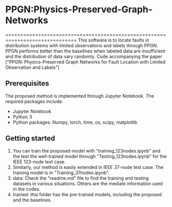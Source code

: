 # PPGN:Physics-Preserved-Graph-Networks  
============================================================================== 
This software is to locate faults in distribution systems with limited observations and labels through PPGN. PPGN performs better than the baselines when labeled data are insufficient and the distribution of data vary randomly.   Code accompanying the paper ["PPGN: Physics-Preserved Graph Networks for Fault Location with Limited Observation and Labels"] 

## Prerequisites
The proposed method is implemented through Jupyter Notebook. The required packages include:
- Jupyter Notebook
- Python 3
- Python packages: Numpy, torch, time, os, scipy, matplotlib

## Getting started
1) You can train the proposed model with "training_123nodes.ipynb" and the test the well-trained model through "Testing_123nodes.ipynb" for the IEEE 123-node test case. 
2) Similarly, our method is easily extended in IEEE 37-node test case. The training model is in "Training_37nodes.ipynb".
3) data: Check the "readme.md" file to find the training and testing datasets in various situations. Others are the mediate information used in the codes. 
4) trained: this folder has the pre-trained models, including the proposed and the baselines. 
 
 

 
 
